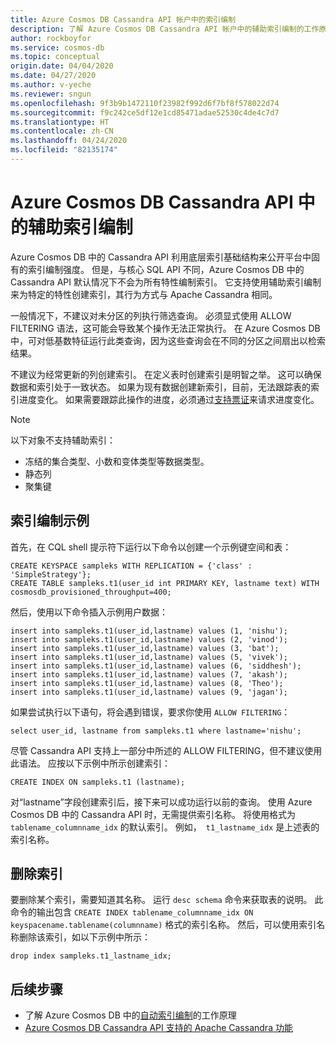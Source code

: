 ```yaml
---
title: Azure Cosmos DB Cassandra API 帐户中的索引编制
description: 了解 Azure Cosmos DB Cassandra API 帐户中的辅助索引编制的工作原理。
author: rockboyfor
ms.service: cosmos-db
ms.topic: conceptual
origin.date: 04/04/2020
ms.date: 04/27/2020
ms.author: v-yeche
ms.reviewer: sngun
ms.openlocfilehash: 9f3b9b1472110f23982f992d6f7bf8f578022d74
ms.sourcegitcommit: f9c242ce5df12e1cd85471adae52530c4de4c7d7
ms.translationtype: HT
ms.contentlocale: zh-CN
ms.lasthandoff: 04/24/2020
ms.locfileid: "82135174"
---
```

# <a name="secondary-indexing-in-azure-cosmos-db-cassandra-api"></a>Azure Cosmos DB Cassandra API 中的辅助索引编制

Azure Cosmos DB 中的 Cassandra API 利用底层索引基础结构来公开平台中固有的索引编制强度。 但是，与核心 SQL API 不同，Azure Cosmos DB 中的 Cassandra API 默认情况下不会为所有特性编制索引。 它支持使用辅助索引编制来为特定的特性创建索引，其行为方式与 Apache Cassandra 相同。  

一般情况下，不建议对未分区的列执行筛选查询。 必须显式使用 ALLOW FILTERING 语法，这可能会导致某个操作无法正常执行。 在 Azure Cosmos DB 中，可对低基数特征运行此类查询，因为这些查询会在不同的分区之间扇出以检索结果。

不建议为经常更新的列创建索引。 在定义表时创建索引是明智之举。 这可以确保数据和索引处于一致状态。 如果为现有数据创建新索引，目前，无法跟踪表的索引进度变化。 如果需要跟踪此操作的进度，必须通过[支持票证](https://support.azure.cn/support/support-azure/)来请求进度变化。

<!--CORRECT ON https://support.azure.cn/support/support-azure/-->

> [!NOTE]
> 以下对象不支持辅助索引：
> - 冻结的集合类型、小数和变体类型等数据类型。
> - 静态列
> - 聚集键

## <a name="indexing-example"></a>索引编制示例

首先，在 CQL shell 提示符下运行以下命令以创建一个示例键空间和表：

```shell
CREATE KEYSPACE sampleks WITH REPLICATION = {'class' : 'SimpleStrategy'};
CREATE TABLE sampleks.t1(user_id int PRIMARY KEY, lastname text) WITH cosmosdb_provisioned_throughput=400;
``` 

然后，使用以下命令插入示例用户数据：

```shell
insert into sampleks.t1(user_id,lastname) values (1, 'nishu');
insert into sampleks.t1(user_id,lastname) values (2, 'vinod');
insert into sampleks.t1(user_id,lastname) values (3, 'bat');
insert into sampleks.t1(user_id,lastname) values (5, 'vivek');
insert into sampleks.t1(user_id,lastname) values (6, 'siddhesh');
insert into sampleks.t1(user_id,lastname) values (7, 'akash');
insert into sampleks.t1(user_id,lastname) values (8, 'Theo');
insert into sampleks.t1(user_id,lastname) values (9, 'jagan');
```

如果尝试执行以下语句，将会遇到错误，要求你使用 `ALLOW FILTERING`： 

```shell
select user_id, lastname from sampleks.t1 where lastname='nishu';
``` 

尽管 Cassandra API 支持上一部分中所述的 ALLOW FILTERING，但不建议使用此语法。 应按以下示例中所示创建索引：

```shell
CREATE INDEX ON sampleks.t1 (lastname);
```
对“lastname”字段创建索引后，接下来可以成功运行以前的查询。 使用 Azure Cosmos DB 中的 Cassandra API 时，无需提供索引名称。 将使用格式为 `tablename_columnname_idx` 的默认索引。 例如，` t1_lastname_idx` 是上述表的索引名称。

## <a name="dropping-the-index"></a>删除索引 
要删除某个索引，需要知道其名称。 运行 `desc schema` 命令来获取表的说明。 此命令的输出包含 `CREATE INDEX tablename_columnname_idx ON keyspacename.tablename(columnname)` 格式的索引名称。 然后，可以使用索引名称删除该索引，如以下示例中所示：

```shell
drop index sampleks.t1_lastname_idx;
```

## <a name="next-steps"></a>后续步骤
* 了解 Azure Cosmos DB 中的[自动索引编制](index-overview.md)的工作原理
* [Azure Cosmos DB Cassandra API 支持的 Apache Cassandra 功能](cassandra-support.md)

<!-- Update_Description: new article about cassandra secondary index -->
<!--NEW.date: 04/27/2020-->